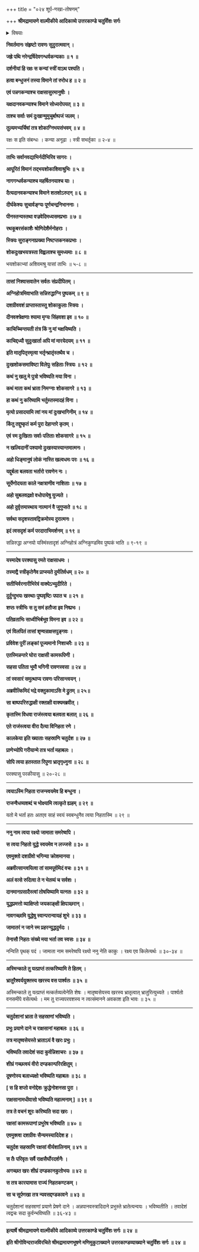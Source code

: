 +++
title = "०२४ शूर्प-णखा-तोषणम्"

+++
**श्रीमद्रामायणे वाल्मीकीये आदिकाव्ये उत्तरकाण्डे चतुर्विंशः सर्गः**

<details><summary>विषयाः</summary>

दिग्-जयार्थं गतेन रावणेन  
तत्र तत्र रमणीयतर-तरुणी-गणस्य  
बलाद् अपहरणेन पुष्पकारोपणे  
साध्वीभिस् ताभिस् तं प्रति  
नारी-हेतुक-वध-प्राप्ति-कारक-शाप-दानम् ॥ १ ॥  
ततस् ताभिः सहैव लङ्कां प्रविष्टे रावणे  
शूर्पणखया तं प्रति स्व-रमण-मारण-रूप-दोषाविष्करणेन स-गर्हणं रोदनम् ॥ २ ॥  
रावणेन तां प्रति तन्-मारणस्य प्रामादिकत्वोक्त्या परिसान्त्वन-पूर्वकं  
दान-मानादिभिस् तत्-परितोषण-प्रतिज्ञानेन  
तद्-अर्थं चतुर्-दश-सहस्र-संख्याक-राक्षसैर् दूषणेन शूर्प-णखया च सह  
दण्डकारण्यं प्रति खरस्य प्रेषणम् ॥ ३ ॥
</details>


**निवर्तमानः संहृष्टो रावणः सुदुरात्मवान् ।**

**जह्रे पथि नरेन्द्रर्षिदेवगन्धर्वकन्यकाः ॥ १ ॥**

**दर्शनीयां हि रक्षः स कन्यां स्त्रीं वाऽथ पश्यति ।**

**हत्वा बन्धुजनं तस्या विमाने तां रुरोध ह ॥ २ ॥**

**एवं पन्नगकन्याश्च राक्षसासुरमानुषीः ।**

**यक्षदानवकन्याश्च विमाने सोध्यरोपयत् ॥ ३ ॥**

**ताश्च सर्वाः समं दुःखान्मुमुचुर्बाष्पजं जलम् ।**

**तुल्यमभ्यर्चिषां तत्र शोकाग्निभयसंभवम् ॥ ४ ॥**

रक्षः स इति संबन्धः । कन्या अनूढा । स्त्री सभर्तृका ॥ २-४ ॥

****

**ताभिः सर्वानवद्याभिर्नदीभिरिव सागरः ।**

**आपूरितं विमानं तद्भयशोकाशिवाश्रुभिः ॥ ५ ॥**

**नागगन्धर्वकन्याश्च महर्षितनयाश्च याः ।**

**दैत्यदानवकन्याश्च विमाने शतशोऽरुदन् ॥ ६ ॥**

**दीर्घकेश्यः सुचार्वङ्ग्यः पूर्णचन्द्रनिभाननाः ।**

**पीनस्तन्यस्तथा वज्रवेदिमध्यसमप्रभाः ॥ ७ ॥**

**रथकूबरसंकाशैः श्रोणिदेशैर्मनोहराः ।**

**स्त्रियः सुराङ्गनाप्रख्या निष्टप्तकनकप्रभाः ।**

**शोकदुःखभयत्रस्ता विह्वलाश्च सुमध्यमाः ॥ ८ ॥**

भयशोकाभ्यां अशिवमश्रु यासां ताभिः ॥ ५-८ ॥

****

**तासां निश्वासवातेन सर्वतः संप्रदीपितम् ।**

**अग्निहोत्रमिवाभाति सन्निरुद्धाग्नि पुष्पकम् ॥ ९ ॥**

**दशग्रीववशं प्राप्तास्तास्तु शोकाकुलाः स्त्रियः ।**

**दीनवक्त्रेक्षणाः श्यामा मृग्यः सिंहवशा इव ॥ १० ॥**

**काचिच्चिन्तयती तंत्र किं नु मां भक्षयिष्यति ।**

**काचिद्दध्यौ सुदुःखार्ता अपि मां मारयेदयम् ॥ ११ ॥**

**इति मातृपितृस्मृत्वा भर्तृन्भ्रातृंस्तथैव च ।**

**दुःखशोकसमाविष्टा विलेपुः सहिताः स्त्रियः ॥ १२ ॥**

**कथं नु खलु मे पुत्रो भविष्यति मया विना ।**

**कथं माता कथं भ्राता निमग्नाः शोकसागरे ॥ १३ ॥**

**हा कथं नु करिष्यामि भर्तुस्तस्मादहं विना ।**

**मृत्यो प्रसादयामि त्वां नय मां दुःखभागिनीम् ॥ १४ ॥**

**किंतु तद्दुष्कृतं कर्म पुरा देहान्तरे कृतम् ।**

**एवं स्म दुःखिताः सर्वाः पतिताः शोकसागरे ॥ १५ ॥**

**न खल्विदानीं पश्यामो दुःखस्यास्यान्तमात्मनः ।**

**अहो धिङ्मानुषं लोकं नास्ति खल्वधमः परः ॥ १६ ॥**

**यद्दुर्बला बलवता भर्तारो रावणेन नः ।**

**सूर्येणोदयता काले नक्षत्राणीव नाशिताः ॥ १७ ॥**

**अहो सुबलवद्रक्षो वधोपायेषु युज्यते ।**

**अहो दुर्वृत्तमास्थाय नात्मानं वै जुगुप्सते ॥ १८ ॥**

**सर्वथा सदृशस्तावद्विक्रमोस्य दुरात्मनः ।**

**इदं त्वसदृशं कर्म परदाराभिमर्शनम् ॥ १९ ॥**

सन्निरुद्धा अग्नयो यस्मिंस्तादृशं अग्निहोत्रं अग्निकुण्डमिव पुष्पकं भाति ॥ ९-१९ ॥

****

**यस्मादेष परक्यासु रमते राक्षसाधमः ।**

**तस्माद्वै स्त्रीकृतेनैव प्राप्स्यते दुर्मतिर्वधम् ॥ २० ॥**

**सतीभिर्वरनारीभिरेवं वाक्येऽभ्युदीरिते ।**

**दुर्दुन्दुभयः खस्थाः पुष्पवृष्टिः पपात च ॥ २१ ॥**

**शप्तः स्त्रीभिः स तु समं हतौजा इव निष्प्रभः ।**

**पतिव्रताभिः साध्वीभिर्बभूव विमना इव ॥ २२ ॥**

**एवं विलपितं तासां शृण्वन्राक्षसपुङ्गवः ।**

**प्रविवेश पुरीं लङ्कां पूज्यमानो निशाचरैः ॥ २३ ॥**

**एतस्मिन्नन्तरे घोरा राक्षसी कामरूपिणी ।**

**सहसा पतिता भूमौ भगिनी रावणस्वसा ॥ २४ ॥**

**तां स्वसारं समुत्थाप्य रावणः परिसान्त्वयन् ।**

**अब्रवीत्किमिदं भद्रे वक्तुकामाऽसि मे द्रुतम् ॥ २५॥**

**सा बाष्पपरिरुद्धाक्षी रक्ताक्षी वाक्यमब्रवीत् ।**

**कृतास्मि विधवा राजंस्त्वया बलवता बलात् ॥ २६ ॥**

**एते राजंस्त्वया वीरा दैत्या विनिहता रणे ।**

**कालकेया इति ख्याताः सहस्राणि चतुर्दश ॥ २७ ॥**

**प्राणेभ्योपि गरीयान्मे तत्र भर्ता महाबलः ।**

**सोपि त्वया हतस्तात रिपुणा भ्रातृगृध्नुना ॥ २८ ॥**

परक्यासु परकीयासु ॥ २०-२८ ॥

****

**त्वयाऽस्मि निहता राजन्स्वयमेव हि बन्धुना ।**

**राजन्वैधव्यशब्दं च भोक्ष्यामि त्वत्कृते ह्यहम् ॥ २९ ॥**

यतो मे भर्ता हतः अतएव साहं स्वयं स्वबन्धुनैव त्वया निहतास्मि ॥ २९ ॥

****

**ननु नाम त्वया रक्ष्यो जामाता समरेष्वपि ।**

**स त्वया निहतो युद्धे स्वयमेव न लज्जसे ॥ ३० ॥**

**एवमुक्तो दशग्रीवो भगिन्या क्रोशमानया ।**

**अब्रवीत्सान्त्वयित्वा तां सामपूर्वमिदं वचः ॥ ३१ ॥**

**अलं वत्से रुदित्वा ते न भेतव्यं च सर्वशः ।**

**दानमानग्रसादैस्त्वां तोषयिष्यामि यत्नतः ॥ ३२ ॥**

**युद्धप्रमत्तो व्याक्षिप्तो जयकाङ्क्षी क्षिपञ्छरान् ।**

**नावगच्छामि युद्धेषु स्वान्परान्वायहं शुभे ॥ ३३ ॥**

**जामातरं न जाने स्म प्रहरन्युद्धदुर्मदः ।**

**तेनासौ निहतः संख्ये मया भर्ता तव स्वसः ॥ ३४ ॥**

नन्विति पृथक् पदं । जामाता नाम समरेष्वपि रक्ष्यो ननु नेति काकुः । रक्ष्य एव किलेत्यर्थः ॥ ३०-३४ ॥

****

**अस्मिन्काले तु यत्प्राप्तं तत्करिष्यामि ते हितम् ।**

**भ्रातुरैश्वर्ययुक्तस्य खरस्य वस पार्श्वतः ॥ ३५ ॥**

अस्मिन्काले तु यत्प्राप्तं मत्कर्तव्यत्वेनेति शेषः । मातृष्वसेयस्य खरस्य भ्रातृत्वात् भ्रातुरित्युच्यते । पार्श्वतो वनसमीपे वसेत्यर्थः । मम तु राज्यपरवशस्य न त्वत्संमानने अवकाश इति भावः ॥ ३५ ॥

****

**चतुर्दशानां भ्राता ते सहस्राणां भविष्यति ।**

**प्रभुः प्रयाणे दाने च राक्षसानां महाबलः ॥ ३६ ॥**

**तत्र मातृष्वसेयस्ते भ्राताऽयं वै खरः प्रभुः ।**

**भविष्यति तवादेशं सदा कुर्वन्निशाचरः ॥ ३७ ॥**

**शीघ्रं गच्छत्वयं वीरो दण्डकान्परिरक्षितुम् ।**

**दूषणोस्य बलाध्यक्षो भविष्यति महाबलः ॥ ३८ ॥**

**\[ स हि शप्तो वनोद्देशः क्रुद्धेनोशनसा पुरा ।**

**राक्षसानामधीवासो भविष्यति महात्मनाम् \] ॥ ३९ ॥**

**तत्र ते वचनं शूरः करिष्यति सदा खरः ।**

**रक्षसां कामरूपाणां प्रभुरेष भविष्यति ॥ ४० ॥**

**एवमुक्त्वा दशग्रीवः सैन्यमस्यादिदेश ह ।**

**चतुर्दश सहस्राणि रक्षसां वीर्यशालिनाम् ॥ ४१ ॥**

**स तैः परिवृतः सर्वै राक्षसैर्घोरदर्शनैः ।**

**अगच्छत खरः शीघ्रं दण्डकानकुतोभयः ॥ ४२ ॥**

**स तत्र कारयामास राज्यं निहतकण्टकम् ।**

**सा च सूर्पणखा तत्र न्यवसद्दण्डकावने ॥ ४३ ॥**

चतुर्दशानां सहस्राणां प्रयाणे प्रेषणे दाने । अन्नपानवस्त्रादिदाने प्रभुस्ते भ्रातेत्यन्वयः । भविष्यतीति । तवादेशं त्वद्वचः सदा कुर्वन्भविष्यति ॥ ३६-४३ ॥

****

**इत्यार्षे श्रीमद्रामायणे वाल्मीकीये आदिकाव्ये उत्तरकाण्डे चतुर्विंशः सर्गः ॥ २४ ॥**

**इति श्रीगोविन्दराजविरचिते श्रीमद्रामायणभूषणे मणिमुकुटाख्याने उत्तरकाण्डव्याख्याने चतुर्विंशः सर्गः ॥ २४ ॥**
